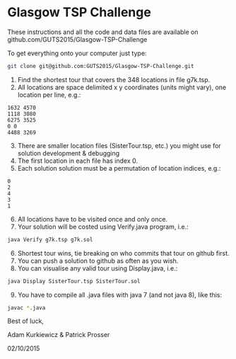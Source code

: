 # Glasgow TSP Challenge

These instructions and all the code and data files are available on github.com/GUTS2015/Glasgow-TSP-Challenge

To get everything onto your computer just type:
```bash
git clone git@github.com:GUTS2015/Glasgow-TSP-Challenge.git
```

1. Find the shortest tour that covers the 348 locations in file g7k.tsp.
2. All locations are space delimited x y coordinates (units might vary), one location per line, e.g.:
```
1632 4570
1118 3080
6275 3525
0 0
4488 3269
```
3. There are smaller location files (SisterTour.tsp, etc.) you might use for solution development & debugging
4. The first location in each file has index 0.
5. Each solution solution must be a permutation of location indices, e.g.:
```
0
2
4
3
1
```
6. All locations have to be visited once and only once.
5. Your solution will be costed using Verify.java program, i.e.:
```bash
java Verify g7k.tsp g7k.sol
```
6. Shortest tour wins, tie breaking on who commits that tour on github first.
7. You can push a solution to github as often as you wish.
8. You can visualise any valid tour using Display.java, i.e.:
```bash
java Display SisterTour.tsp SisterTour.sol
```
9. You have to compile all .java files with java 7 (and not java 8), like this:
```bash
javac *.java
```

Best of luck,

Adam Kurkiewicz & Patrick Prosser

02/10/2015

